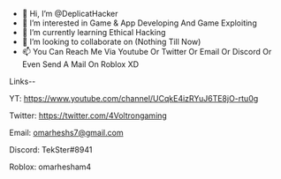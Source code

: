 - 👋 Hi, I’m @DeplicatHacker
- 👀 I’m interested in Game & App Developing And Game Exploiting
- 🌱 I’m currently learning Ethical Hacking
- 💞️ I’m looking to collaborate on (Nothing Till Now)
- 📫 You Can Reach Me Via Youtube Or Twitter Or Email Or Discord Or Even Send A Mail On Roblox XD

Links--

YT: https://www.youtube.com/channel/UCqkE4izRYuJ6TE8jO-rtu0g

Twitter: https://twitter.com/4Voltrongaming

Email: omarheshs7@gmail.com

Discord: TekSter#8941

Roblox: omarhesham4

<!---
DeplicatHacker/DeplicatHacker is a ✨ special ✨ repository because its `README.md` (this file) appears on your GitHub profile.
You can click the Preview link to take a look at your changes.
--->
